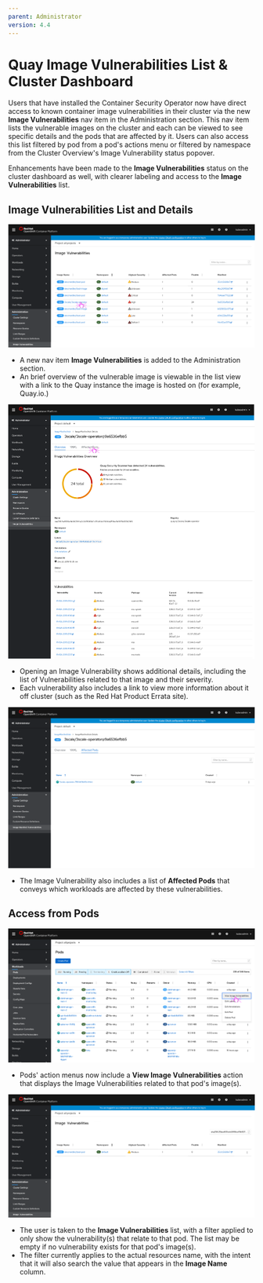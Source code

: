 ```yaml
---
parent: Administrator
version: 4.4
---
```


# Quay Image Vulnerabilities List & Cluster Dashboard

Users that have installed the Container Security Operator now have direct access to known container image vulnerabilities in their cluster via the new **Image Vulnerabilities** nav item in the Administration section. This nav item lists the vulnerable images on the cluster and each can be viewed to see specific details and the pods that are affected by it. Users can also access this list filtered by pod from a pod's actions menu or filtered by namespace from the Cluster Overview's Image Vulnerability status popover.

Enhancements have been made to the **Image Vulnerabilities** status on the cluster dashboard as well, with clearer labeling and access to the **Image Vulnerabilities** list.

## Image Vulnerabilities List and Details

![ImageManifestVulnerabilities List](img/1imvlist.png)
- A new nav item  **Image Vulnerabilities**  is added to the Administration section.
- An brief overview of the vulnerable image is viewable in the list view with a link to the Quay instance the image is hosted on (for example, Quay.io.)

![ImageManifestVulnerabilities Details Overview](img/2imvoverview.png)
- Opening an Image Vulnerability shows additional details, including the list of Vulnerabilities related to that image and their severity.
- Each vulnerability also includes a link to view more information about it off cluster (such as the Red Hat Product Errata site).

![ImageManifestVulnerabilities Details Affected Pods](img/3imvpods.png)
- The Image Vulnerability also includes a list of **Affected Pods** that conveys which workloads are affected by these vulnerabilities.

## Access from Pods

![Pods List Actions](img/4podlistactions.png)
- Pods' action menus now include a **View Image Vulnerabilities** action that displays the Image Vulnerabilities related to that pod's image(s).

![ImageManifestVulnerabilities List Filtered Pod](img/5filteredimvlist.png)
- The user is taken to the **Image Vulnerabilities** list, with a filter applied to only show the vulnerability(s) that relate to that pod. The list may be empty if no vulnerability exists for that pod's image(s).
- The filter currently applies to the actual resources name, with the intent that it will also search the value that appears in the **Image Name** column.